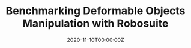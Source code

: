---
title: Benchmarking Deformable Objects Manipulation with Robosuite
tags:
- Robotics Simulation, Robot Learning
date: "2020-11-10T00:00:00Z"
summary: In this project, I will design a benchmark for grasping deformable objects, which is a challenging problem for robotics. I will begin with Mujoco physical engine, make the graphics and then test the main-stream robot learning methods. If I have time, I am interested in developing general purpose robot learning methods which can apply to most exsiting benchmarks.
---